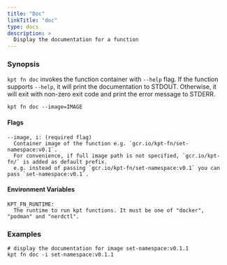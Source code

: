 ```yaml
---
title: "Doc"
linkTitle: "doc"
type: docs
description: >
  Display the documentation for a function
---
```


<!--mdtogo:Short
    Display the documentation for a function
-->

### Synopsis

<!--mdtogo:Long-->

`kpt fn doc` invokes the function container with `--help` flag.
If the function supports `--help`, it will print the documentation to STDOUT.
Otherwise, it will exit with non-zero exit code and print the error message to STDERR.

```
kpt fn doc --image=IMAGE
```

#### Flags

```
--image, i: (required flag)
  Container image of the function e.g. `gcr.io/kpt-fn/set-namespace:v0.1`.
  For convenience, if full image path is not specified, `gcr.io/kpt-fn/` is added as default prefix.
  e.g. instead of passing `gcr.io/kpt-fn/set-namespace:v0.1` you can pass `set-namespace:v0.1`.
```

#### Environment Variables

```
KPT_FN_RUNTIME:
  The runtime to run kpt functions. It must be one of "docker", "podman" and "nerdctl".
```

<!--mdtogo-->

### Examples

<!--mdtogo:Examples-->

```shell
# display the documentation for image set-namespace:v0.1.1
kpt fn doc -i set-namespace:v0.1.1
```

<!--mdtogo-->

